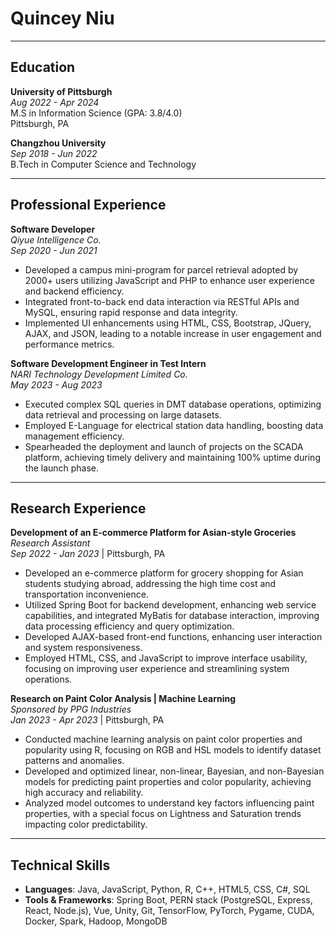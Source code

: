 # Quincey Niu

---

## Education

**University of Pittsburgh**  
*Aug 2022 - Apr 2024*  
M.S in Information Science (GPA: 3.8/4.0)  
Pittsburgh, PA

**Changzhou University**  
*Sep 2018 - Jun 2022*  
B.Tech in Computer Science and Technology

---

## Professional Experience

**Software Developer**  
*Qiyue Intelligence Co.*  
*Sep 2020 - Jun 2021*  
- Developed a campus mini-program for parcel retrieval adopted by 2000+ users utilizing JavaScript and PHP to enhance user experience and backend efficiency.
- Integrated front-to-back end data interaction via RESTful APIs and MySQL, ensuring rapid response and data integrity.
- Implemented UI enhancements using HTML, CSS, Bootstrap, JQuery, AJAX, and JSON, leading to a notable increase in user engagement and performance metrics.

**Software Development Engineer in Test Intern**  
*NARI Technology Development Limited Co.*  
*May 2023 - Aug 2023*  
- Executed complex SQL queries in DMT database operations, optimizing data retrieval and processing on large datasets.
- Employed E-Language for electrical station data handling, boosting data management efficiency.
- Spearheaded the deployment and launch of projects on the SCADA platform, achieving timely delivery and maintaining 100% uptime during the launch phase.

---

## Research Experience

**Development of an E-commerce Platform for Asian-style Groceries**  
*Research Assistant*  
*Sep 2022 - Jan 2023* | Pittsburgh, PA  
- Developed an e-commerce platform for grocery shopping for Asian students studying abroad, addressing the high time cost and transportation inconvenience.
- Utilized Spring Boot for backend development, enhancing web service capabilities, and integrated MyBatis for database interaction, improving data processing efficiency and query optimization.
- Developed AJAX-based front-end functions, enhancing user interaction and system responsiveness.
- Employed HTML, CSS, and JavaScript to improve interface usability, focusing on improving user experience and streamlining system operations.

**Research on Paint Color Analysis | Machine Learning**  
*Sponsored by PPG Industries*  
*Jan 2023 - Apr 2023* | Pittsburgh, PA  
- Conducted machine learning analysis on paint color properties and popularity using R, focusing on RGB and HSL models to identify dataset patterns and anomalies.
- Developed and optimized linear, non-linear, Bayesian, and non-Bayesian models for predicting paint properties and color popularity, achieving high accuracy and reliability.
- Analyzed model outcomes to understand key factors influencing paint properties, with a special focus on Lightness and Saturation trends impacting color predictability.

---

## Technical Skills

- **Languages**: Java, JavaScript, Python, R, C++, HTML5, CSS, C#, SQL
- **Tools & Frameworks**: Spring Boot, PERN stack (PostgreSQL, Express, React, Node.js), Vue, Unity, Git, TensorFlow, PyTorch, Pygame, CUDA, Docker, Spark, Hadoop, MongoDB
